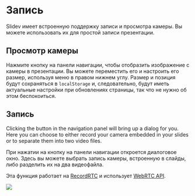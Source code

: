 # Запись

Slidev имеет встроенную поддержку записи и просмотра камеры. Вы можете использовать их для простой записи презентации.

## Просмотр камеры

Нажмите кнопку <carbon-user-avatar class="inline-icon-btn"/> на панели навигации, чтобы отобразить изображение с камеры в презентации. Вы можете переместить его и настроить его размер, используя меню в правом нижнем углу. Размер и позиция будут сохраняться в `localStorage` и, следовательно, будут иметь актуальные настройки при обновлениях страницы, так что не нужно об этом беспокоиться.

<Tweet id="1395006771027120133" />

## Запись

Clicking the <carbon-video class="inline-icon-btn"/> button in the navigation panel will bring up a dialog for you. Here you can choose to either record your camera embedded in your slides or to separate them into two video files.

При нажатии на кнопку <carbon-video class="inline-icon-btn"/> на панели навигации откроется диалоговое окно. Здесь вы можете выбрать запись камеры, встроенную в слайды, либо разделить их на два видеофайла.

Эта функция работает на [RecordRTC](https://github.com/muaz-khan/RecordRTC) и использует [WebRTC API](https://webrtc.org/).

![](/screenshots/recording.png)
